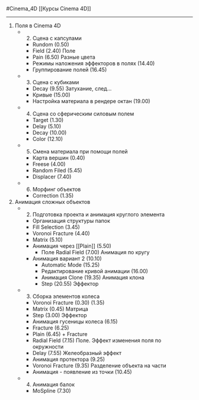 #Cinema_4D 
[[Курсы Cinema 4D]]
_________
1. Поля в Cinema 4D
	- 2. Сцена с капсулами
		- Rundom (0.50)
		- Field (2.40) Поле
		- Pain (6.50) Разные цвета
		- Режимы наложения эффекторов в полях (14.40)
		- Группирование полей (16.45)
	- 3. Сцена с кубиками
		- Decay (9.55) Затухание, след...
		- Кривые (15.00)
		- Настройка материала в рендере октан (19.00)
	- 4. Сцена со сферическим силовым полем
		- Target (1.30)
		- Delay (5.10)
		- Decay (10.00)
		- Color (12.10)
	- 5. Смена материала при помощи полей
		- Карта вершин (0.40)
		- Freese (4.00)
		- Random Filed (5.45)
		- Displacer (7.40)
	- 6. Морфинг объектов
		- Correction (1.35)
2. Анимация сложных объектов
	- 2. Подготовка проекта и анимация круглого элемента
		- Организация структуры папок
		- Fill Selection (3.45)
		- Voronoi Fracture (4.40)
		- Matrix (5.10)
		- Анимация через [[Plain]] (5.50)
			- Поле Radial Field (7.00) Анимация по кругу
		- Анимация вариант 2 (10.10)
			- Automatic Mode (15.25)
			- Редактирование кривой анимации (16.00)
			- Анимация Clone (19.35) Анимация клона
			- Step (20.55) Эффектор
	- 3. Сборка элементов колеса
		- Voronoi Fracture (0.30) (1.35)
		- Matrix (0.45) Матрица
		- Step (3.00) Эффектор
		- Анимация гусеницы колеса (6.15)
		- Fracture (6.25)
		- Plain (6.45) + Fracture
		- Radial Field (7.15) Поле. Эффект изменения поля по окружности
		- Delay (7.55) Желеобразный эффект
		- Анимация протектора (9.25)
		- Voronoi Fracture (9.35) Разделение объекта на части
		- Анимация - появление из точки (10.45)
	- 4. Анимация балок
		- MoSpline (7.30)